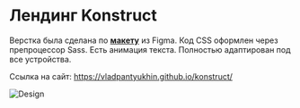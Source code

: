# Лендинг Konstruct

Верстка была сделана по **[макету](https://github.com/vladpantyukhin/landing_konstruct/blob/main/design/template.fig)** из Figma. Код CSS оформлен через препроцессор Sass. Есть анимация текста. Полностью адаптирован под все устройства.

Ссылка на сайт: https://vladpantyukhin.github.io/konstruct/

![Design](https://github.com/vladpantyukhin/landing_konstruct/blob/main/design/layout.png)
